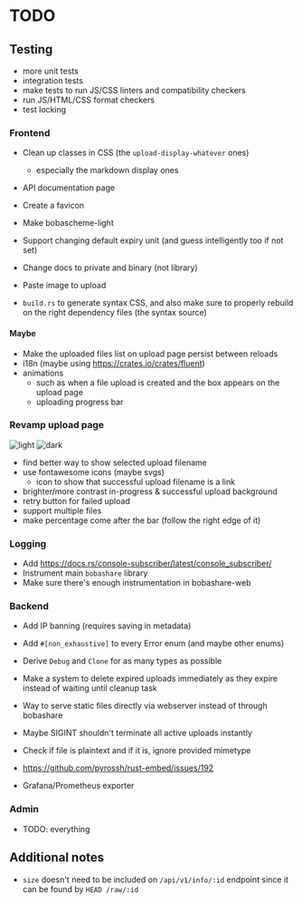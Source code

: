 # TODO

## Testing

- more unit tests
- integration tests
- make tests to run JS/CSS linters and compatibility checkers
- run JS/HTML/CSS format checkers
- test locking

### Frontend

- Clean up classes in CSS (the `upload-display-whatever` ones)
  - especially the markdown display ones
- API documentation page
- Create a favicon
- Make bobascheme-light
- Support changing default expiry unit (and guess intelligently too if not set)
- Change docs to private and binary (not library)
- Paste image to upload

- `build.rs` to generate syntax CSS, and also make sure to properly rebuild on the right dependency files (the syntax source)

#### Maybe

- Make the uploaded files list on upload page persist between reloads
- i18n (maybe using https://crates.io/crates/fluent)
- animations
  - such as when a file upload is created and the box appears on the upload page
  - uploading progress bar

### Revamp upload page

![light](https://cdn.discordapp.com/attachments/1018368926494769314/1036779113245057064/Desktop_-_1.png)
![dark](https://cdn.discordapp.com/attachments/1018368926494769314/1036779113597382779/Desktop_-_2.png)

- find better way to show selected upload filename
- use fontawesome icons (maybe svgs)
  - icon to show that successful upload filename is a link
- brighter/more contrast in-progress & successful upload background
- retry button for failed upload
- support multiple files
- make percentage come after the bar (follow the right edge of it)

### Logging

- Add https://docs.rs/console-subscriber/latest/console_subscriber/
- Instrument main `bobashare` library
- Make sure there's enough instrumentation in bobashare-web

### Backend

- Add IP banning (requires saving in metadata)
- Add `#[non_exhaustive]` to every Error enum (and maybe other enums)
- Derive `Debug` and `Clone` for as many types as possible
- Make a system to delete expired uploads immediately as they expire instead of waiting until cleanup task
- Way to serve static files directly via webserver instead of through bobashare
- Maybe SIGINT shouldn't terminate all active uploads instantly
- Check if file is plaintext and if it is, ignore provided mimetype

- https://github.com/pyrossh/rust-embed/issues/192
- Grafana/Prometheus exporter

### Admin

- TODO: everything

## Additional notes

- `size` doesn't need to be included on `/api/v1/info/:id` endpoint since it can be found by `HEAD /raw/:id`
